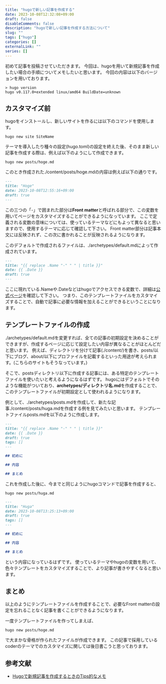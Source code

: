 ```yaml
--- 
title: "hugoで新しい記事を作成する"
date: 2023-10-08T12:32:08+09:00
draft: false
disableComments: false
description: "hugoで新しい記事を作成する方法について"
slug: ""
tags: ["hugo"]
categories: []
externalLink: ""
series: []
---
```


初めて記事を投稿させていただきます。
今回は、hugoを用いて新規記事を作成したい場合の手順についてメモしたいと思います。
今回の内容は以下のバージョンを用いております。
```shell
> hugo version
hugo v0.117.0+extended linux/amd64 BuildDate=unknown
```

## カスタマイズ前
hugoをインストールし、新しいサイトを作るには以下のコマンドを使用します。
```shell
hugo new site SiteName
```

テーマを導入したり種々の設定(hugo.toml)の設定を終えた後、そのまま新しい記事を作成する際は、例えば以下のようにして作成できます。
```shell
hugo new posts/hoge.md
```

このとき作成された./content/posts/hoge.mdの内容は例えば以下の通りです。
```markdown
---
title: "Hoge"
date: 2023-10-08T12:55:16+09:00
draft: true
---
```

この三つの「-」で囲まれた部分は**Front matter**と呼ばれる部分で、この変数を用いてページをカスタマイズすることができるようになっています。
ここで定義される変数の意味については、使っているテーマなどにもよって異なると思いますので、使用するテーマに応じて確認して下さい。
Front matter部分は記事本文には反映されず、この次に書かれることが反映されるようになります。

このデフォルトで作成されるファイルは、./archetypes/default.mdによって作成されています。
```markdown
---
title: "{{ replace .Name "-" " " | title }}"
date: {{ .Date }}
draft: true
---
```

ここに現れている.Nameや.Dateなどはhugoでアクセスできる変数で、詳細は[公式ページ](https://gohugo.io/variables/)を確認して下さい。
つまり、このテンプレートファイルをカスタマイズすることで、自動で記事に必要な情報を加えることができるということになります。



## テンプレートファイルの作成

./archetypes/default.mdを変更すれば、全ての記事の初期設定を決めることができますが、作成するページに応じて設定したい内容が異なることがほとんどだと思います。
例えば、ディレクトリを分けて記事(./content/)を書き、posts/以下にブログ、about/以下にプロファイルを記載するといった用途が考えられます。(こちらのサイトもそうなっています。)

そこで、postsディレクトリ以下に作成する記事には、ある特定のテンプレートファイルを使いたいと考えるようになるはずです。
hugoにはデフォルトでそのような機能がついており、**archetypes/ディレクトリ名.md**を作成することで、このテンプレートファイルが初期設定として使われるようになります。

例として、./archetypes/posts.mdを作成して、新たな記事./content/posts/huga.mdを作成する例を見てみたいと思います。
テンプレートファイルposts.mdを以下のように作成します。
```markdown
---
title: "{{ replace .Name "-" " " | title }}"
date: {{ .Date }}
draft: true
tags: []
---

## 初めに

## 内容

## まとめ
```

これを作成した後に、今までと同じようにhugoコマンドで記事を作成すると、
```shell
hugo new posts/huga.md
```
```markdown
---
title: "Huga"
date: 2023-10-08T13:25:13+09:00
draft: true
tags: []
---

## 初めに

## 内容

## まとめ
```
という内容になっているはずです。
使っているテーマやhugoの変数を用いて、色々テンプレートをカスタマイズすることで、より記事が書きやすくなると思います。


## まとめ
以上のようにテンプレートファイルを作成することで、必要なFront matterの設定を忘れることなく記事を書くことができるようになります。

一度テンプレートファイルを作ってしまえば、
```shell
hugo new posts/hoge.md
```
で大まかな骨格が作られたファイルが作成できます。
この記事で採用しているcoderのテーマでのカスタマイズに関しては後日書こうと思っております。


## 参考文献

- [Hugoで新規記事を作成するときのTips的なメモ](https://qiita.com/n0bisuke/items/4701481c3bca4df81b0b)



